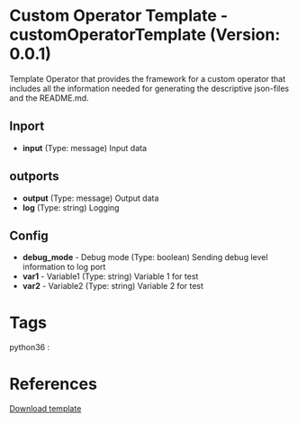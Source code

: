 # Custom Operator Template - customOperatorTemplate (Version: 0.0.1)

Template Operator that provides the framework for a custom operator that includes all the information needed for generating the descriptive json-files and the README.md.

## Inport

* **input** (Type: message) Input data

## outports

* **output** (Type: message) Output data
* **log** (Type: string) Logging

## Config

* **debug_mode** - Debug mode (Type: boolean) Sending debug level information to log port
* **var1** - Variable1 (Type: string) Variable 1 for test
* **var2** - Variable2 (Type: string) Variable 2 for test


# Tags
python36 : 

# References
[Download template](https://raw.githubusercontent.com/thhapke/gensolution/master/diutil/customOperatorTemplate.py)

